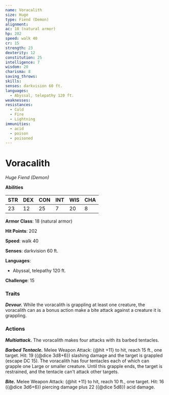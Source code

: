 ```yaml
---
name: Voracalith
size: Huge
type: Fiend (Demon)
alignment: 
ac: 18 (natural armor)
hp: 202
speed: walk 40
cr: 15
strength: 23
dexterity: 12
constitution: 25
intelligence: 7
wisdom: 20
charisma: 8
saving_throws:
skills:
senses: darkvision 60 ft.
languages:
  - Abyssal, telepathy 120 ft.
weaknesses:
resistances:
  - Cold
  - Fire
  - Lightning
immunities:
  - acid
  - poison
  - poisoned
---
```


# Voracalith

*Huge Fiend (Demon)*

**Abilities**

| STR | DEX | CON | INT | WIS | CHA |
| --- | --- | --- | --- | --- | --- |
| 23 | 12 | 25 | 7 | 20 | 8 |

**Armor Class**: 18 (natural armor)

**Hit Points**: 202

**Speed**: walk 40

**Senses**: darkvision 60 ft.

**Languages**:
  - Abyssal, telepathy 120 ft.

**Challenge**: 15

### Traits
***Devour.*** While the voracalith is grappling at least one creature, the voracalith can as a bonus action make a bite attack against a creature it is grappling.

### Actions
***Multiattack.*** The voracalith makes four attacks with its barbed tentacles.

***Barbed Tentacle.*** Melee Weapon Attack: {@hit +11} to hit, reach 15 ft., one target. Hit: 19 ({@dice 3d8+6}) slashing damage and the target is grappled (escape DC 15). The voracalith has four tentacles each of which can grapple one Large or smaller creature. Until this grapple ends, the target is restrained, and the tentacle can't attack other targets.

***Bite.*** Melee Weapon Attack: {@hit +11} to hit, reach 10 ft., one target. Hit: 16 ({@dice 3d6+6}) piercing damage plus 22 ({@dice 5d8}) acid damage.


